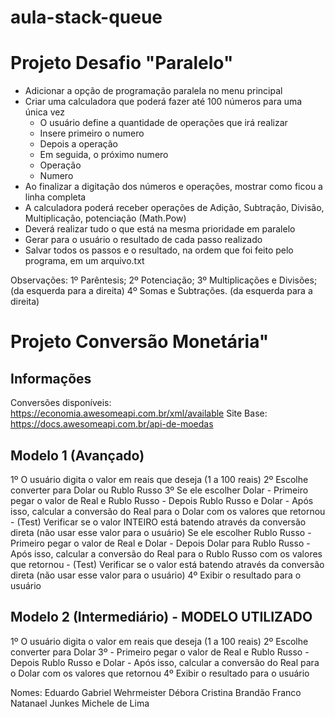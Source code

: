 # aula-stack-queue

# Projeto Desafio "Paralelo"

- Adicionar a opção de programação paralela no menu principal
- Criar uma calculadora que poderá fazer até 100 números para uma única vez
    - O usuário define a quantidade de operações que irá realizar
    - Insere primeiro o numero
    - Depois a operação
    - Em seguida, o próximo numero
    - Operação
    - Numero
- Ao finalizar a digitação dos números e operações, mostrar como ficou a linha completa
- A calculadora poderá receber operações de Adição, Subtração, Divisão, Multiplicação, potenciação (Math.Pow)
- Deverá realizar tudo o que está na mesma prioridade em paralelo
- Gerar para o usuário o resultado de cada passo realizado
- Salvar todos os passos e o resultado, na ordem que foi feito pelo programa, em um arquivo.txt

Observações:
    1º Parêntesis;
    2º Potenciação;
    3º Multiplicações e Divisões; (da esquerda para a direita)
    4º Somas e Subtrações. (da esquerda para a direita)

# Projeto Conversão Monetária"

## Informações
Conversões disponíveis: https://economia.awesomeapi.com.br/xml/available
Site Base: https://docs.awesomeapi.com.br/api-de-moedas

## Modelo 1 (Avançado)
1º O usuário digita o valor em reais que deseja (1 a 100 reais)
2º Escolhe converter para Dolar ou Rublo Russo 
3º 
    Se ele escolher Dolar
        - Primeiro pegar o valor de Real e Rublo Russo
        - Depois Rublo Russo e Dolar
        - Após isso, calcular a conversão do Real para o Dolar com os valores que retornou
        - (Test) Verificar se o valor INTEIRO está batendo através da conversão direta (não usar esse valor para o usuário)
    Se ele escolher Rublo Russo
        - Primeiro pegar o valor de Real e Dolar
        - Depois Dolar para Rublo Russo
        - Após isso, calcular a conversão do Real para o Rublo Russo com os valores que retornou
        - (Test) Verificar se o valor está batendo através da conversão direta (não usar esse valor para o usuário)
4º Exibir o resultado para o usuário

## Modelo 2 (Intermediário) - MODELO UTILIZADO
1º O usuário digita o valor em reais que deseja (1 a 100 reais)
2º Escolhe converter para Dolar 
3º 
        - Primeiro pegar o valor de Real e Rublo Russo
        - Depois Rublo Russo e Dolar
        - Após isso, calcular a conversão do Real para o Dolar com os valores que retornou
4º Exibir o resultado para o usuário

Nomes: 
Eduardo Gabriel Wehrmeister
Débora Cristina Brandão Franco
Natanael Junkes
Michele de Lima